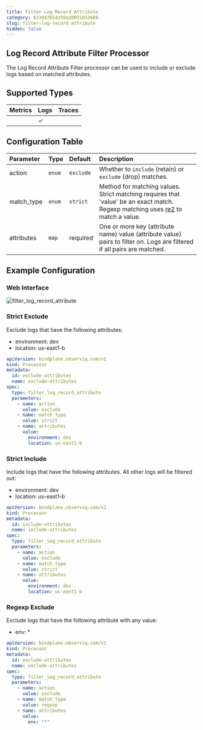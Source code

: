```yaml
---
title: Filter Log Record Attribute
category: 633dd7654359a20031653089
slug: filter-log-record-attribute
hidden: false
---
```


## Log Record Attribute Filter Processor

The Log Record Attribute Filter processor can be used to include or exclude logs based on matched attributes.

## Supported Types

| Metrics | Logs | Traces |
| :--- | :--- | :--- |
|  | ✓ |  |

## Configuration Table

| Parameter  | Type    | Default   | Description |
| :---       | :---    | :---      | :--- |
| action     | `enum`  | `exclude` | Whether to `include` (retain) or `exclude` (drop) matches. |
| match_type | `enum`  | `strict`  | Method for matching values. Strict matching requires that 'value' be an exact match. Regexp matching uses [re2](https://github.com/google/re2/wiki/Syntax) to match a value. |
| attributes | `map`   | required  | One or more key (attribute name) value (attribute value) pairs to filter on. Logs are filtered if all pairs are matched. |

## Example Configuration

### Web Interface

![filter_log_record_attribute](https://storage.googleapis.com/bindplane-op-doc-images/resources/processor-types/filter_log_record_attribute.png)

### Strict Exclude

Exclude logs that have the following attributes:
- environment: dev
- location: us-east1-b

```yaml
apiVersion: bindplane.observiq.com/v1
kind: Processor
metadata:
  id: exclude-attributes
  name: exclude-attributes
spec:
  type: filter_log_record_attribute
  parameters:
    - name: action
      value: exclude
    - name: match_type
      value: strict
    - name: attributes
      value:
        environment: dev
        location: us-east1-b
```

### Strict Include

Include logs that have the following attributes. All other logs will be filtered out:
- environment: dev
- location: us-east1-b

```yaml
apiVersion: bindplane.observiq.com/v1
kind: Processor
metadata:
  id: include-attributes
  name: include-attributes
spec:
  type: filter_log_record_attribute
  parameters:
    - name: action
      value: exclude
    - name: match_type
      value: strict
    - name: attributes
      value:
        environment: dev
        location: us-east1-b
```

### Regexp Exclude

Exclude logs that have the following attribute with any value:
- env: *

```yaml
apiVersion: bindplane.observiq.com/v1
kind: Processor
metadata:
  id: exclude-attributes
  name: exclude-attributes
spec:
  type: filter_log_record_attribute
  parameters:
    - name: action
      value: exclude
    - name: match_type
      value: regexp
    - name: attributes
      value:
        env: "*"
```
